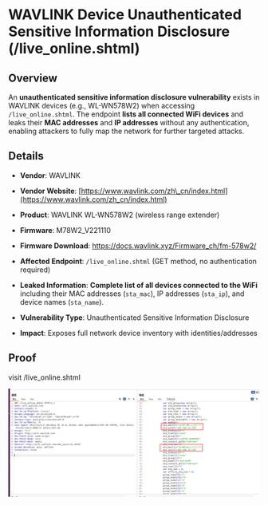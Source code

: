 # WAVLINK Device Unauthenticated Sensitive Information Disclosure (/live\_online.shtml)

## Overview

An **unauthenticated sensitive information disclosure vulnerability** exists in WAVLINK devices (e.g., WL-WN578W2) when accessing `/live_online.shtml`. The endpoint **lists all connected WiFi devices** and leaks their **MAC addresses** and **IP addresses** without any authentication, enabling attackers to fully map the network for further targeted attacks.

## Details



*   **Vendor**: WAVLINK

*   **Vendor Website**: [https://www.wavlink.com/zh\_cn/index.html](https://www.wavlink.com/zh_cn/index.html)

*   **Product**: WAVLINK WL-WN578W2 (wireless range extender)

*   **Firmware**: M78W2\_V221110

*   **Firmware Download**: https://docs.wavlink.xyz/Firmware_ch/fm-578w2/

*   **Affected Endpoint**: `/live_online.shtml` (GET method, no authentication required)

*   **Leaked Information**: **Complete list of all devices connected to the WiFi** including their MAC addresses (`sta_mac`), IP addresses (`sta_ip`), and device names (`sta_name`).

*   **Vulnerability Type**: Unauthenticated Sensitive Information Disclosure

*   **Impact**: Exposes full network device inventory with identities/addresses

## Proof


visit /live_online.shtml







![](./imgs/1.png)
